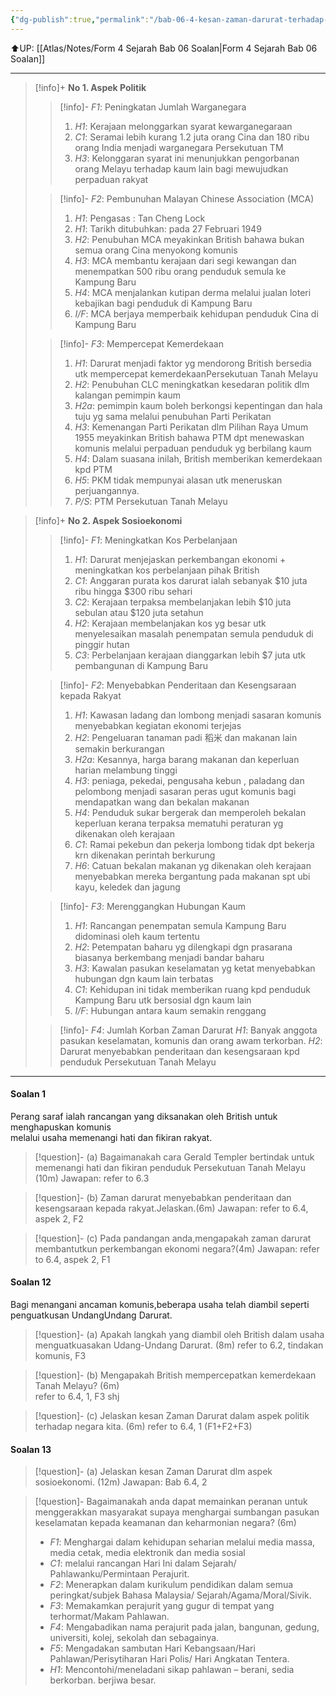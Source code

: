 ```yaml
---
{"dg-publish":true,"permalink":"/bab-06-4-kesan-zaman-darurat-terhadap-negara-kita/"}
---
```


⬆️UP: [[Atlas/Notes/Form 4 Sejarah Bab 06 Soalan\|Form 4 Sejarah Bab 06 Soalan]]

---

> [!info]+ **No 1. Aspek Politik**
> > [!info]- *F1*: Peningkatan Jumlah Warganegara
> > 1. *H1*: Kerajaan melonggarkan syarat kewarganegaraan
> > 2. *C1*: Seramai lebih kurang 1.2 juta orang Cina dan 180 ribu orang India menjadi warganegara Persekutuan TM 
> > 3. *H3*: Kelonggaran syarat ini menunjukkan pengorbanan orang Melayu terhadap kaum  lain bagi mewujudkan perpaduan rakyat
> 
> > [!info]- *F2*: Pembunuhan Malayan Chinese Association (MCA)  
> > 1. *H1*: Pengasas : Tan Cheng Lock 
> > 2. *H1*: Tarikh ditubuhkan: pada 27 Februari 1949 
> > 3. *H2*: Penubuhan MCA meyakinkan British bahawa bukan semua orang Cina menyokong komunis 
> > 4. *H3*: MCA membantu kerajaan dari segi kewangan dan menempatkan 500 ribu orang penduduk semula ke Kampung Baru
> > 5. *H4*: MCA menjalankan kutipan derma melalui jualan loteri kebajikan bagi penduduk di Kampung Baru
> > 6. *I/F*: MCA berjaya memperbaik kehidupan  penduduk Cina di Kampung Baru
> 
> > [!info]- *F3*: Mempercepat Kemerdekaan 
> > 1. *H1*: Darurat menjadi faktor yg mendorong British bersedia utk mempercepat kemerdekaanPersekutuan Tanah Melayu
> > 2. *H2*: Penubuhan CLC meningkatkan kesedaran politik dlm kalangan pemimpin kaum
> > 3. *H2a*: pemimpin kaum boleh berkongsi kepentingan dan hala tuju yg sama melalui penubuhan Parti Perikatan 
> > 4. *H3*: Kemenangan Parti Perikatan dlm Pilihan Raya Umum 1955 meyakinkan British bahawa  PTM dpt menewaskan komunis melalui perpaduan penduduk yg berbilang kaum
> > 5. *H4*: Dalam suasana inilah, British memberikan kemerdekaan kpd PTM
> > 6. *H5*: PKM tidak mempunyai alasan utk meneruskan perjuangannya.  
> > 7. *P/S*: PTM Persekutuan Tanah Melayu

> [!info]+ **No 2. Aspek Sosioekonomi**
> > [!info]- *F1*: Meningkatkan Kos Perbelanjaan 
> > 1. *H1*: Darurat menjejaskan perkembangan ekonomi + meningkatkan kos perbelanjaan pihak  British 
> > 2. *C1*: Anggaran purata kos darurat ialah sebanyak $10 juta ribu hingga $300 ribu sehari
> > 3. *C2*: Kerajaan terpaksa membelanjakan lebih $10 juta sebulan atau $120 juta setahun
> > 4. *H2*: Kerajaan membelanjakan kos yg besar utk menyelesaikan masalah penempatan semula penduduk di pinggir hutan
> > 5. *C3*: Perbelanjaan kerajaan dianggarkan lebih $7 juta utk pembangunan di Kampung Baru
> 
> > [!info]- *F2*: Menyebabkan Penderitaan dan Kesengsaraan kepada Rakyat 
> > 1. *H1*: Kawasan ladang dan lombong menjadi sasaran komunis menyebabkan kegiatan ekonomi terjejas
> > 2. *H2*: Pengeluaran tanaman padi 稻米 dan makanan lain semakin berkurangan
> > 3. *H2a*: Kesannya, harga barang makanan dan keperluan harian melambung tinggi 
> > 4. *H3*: peniaga, pekedai, pengusaha kebun , paladang dan pelombong menjadi sasaran peras ugut komunis bagi mendapatkan wang dan bekalan makanan
> > 5. *H4*: Penduduk sukar bergerak dan memperoleh bekalan keperluan kerana terpaksa mematuhi peraturan yg dikenakan oleh kerajaan
> > 6. *C1*: Ramai pekebun dan pekerja lombong tidak dpt bekerja krn dikenakan perintah berkurung
> > 7. *H6*: Catuan bekalan makanan yg dikenakan oleh kerajaan menyebabkan mereka bergantung pada makanan spt ubi kayu, keledek dan jagung
> 
> > [!info]- *F3*: Merenggangkan Hubungan Kaum
> > 1. *H1*: Rancangan penempatan semula Kampung Baru didominasi oleh kaum tertentu
> > 2. *H2*: Petempatan baharu yg dilengkapi dgn prasarana biasanya berkembang menjadi bandar baharu
> > 3. *H3*: Kawalan pasukan keselamatan yg ketat menyebabkan hubungan dgn kaum lain terbatas
> > 4. *C1*: Kehidupan ini tidak memberikan ruang kpd penduduk Kampung Baru utk bersosial dgn kaum lain
> > 5. *I/F*: Hubungan antara kaum semakin renggang
> 
> > [!info]- *F4*: Jumlah Korban Zaman Darurat 
> *H1*: Banyak anggota pasukan keselamatan, komunis dan orang awam terkorban.
> *H2*: Darurat menyebabkan penderitaan dan kesengsaraan kpd penduduk Persekutuan Tanah Melayu

---
#### Soalan 1
Perang saraf ialah rancangan yang diksanakan oleh British untuk menghapuskan komunis  
melalui usaha memenangi hati dan fikiran rakyat.

> [!question]- (a) Bagaimanakah cara Gerald Templer bertindak untuk memenangi hati dan fikiran penduduk Persekutuan Tanah Melayu (10m)
> Jawapan: refer to 6.3

> [!question]- (b) Zaman darurat menyebabkan penderitaan dan kesengsaraan kepada rakyat.Jelaskan.(6m)
> Jawapan: refer to 6.4, aspek 2, F2

> [!question]- (c) Pada pandangan anda,mengapakah zaman darurat membantutkun perkembangan ekonomi negara?(4m)
> Jawapan: refer to 6.4, aspek 2, F1

#### Soalan 12  
Bagi menangani ancaman komunis,beberapa usaha telah diambil seperti penguatkusan UndangUndang Darurat.  
> [!question]- (a) Apakah langkah yang diambil oleh British dalam usaha menguatkuasakan Udang-Undang Darurat. (8m)
> refer to 6.2, tindakan komunis, F3  

> [!question]- (b) Mengapakah British mempercepatkan kemerdekaan Tanah Melayu? (6m)  
> refer to 6.4, 1, F3 shj

> [!question]- (c) Jelaskan kesan Zaman Darurat dalam aspek politik terhadap negara kita. (6m)
> refer to 6.4, 1 (F1+F2+F3)

#### Soalan 13
> [!question]- (a) Jelaskan kesan Zaman Darurat dlm aspek sosioekonomi. (12m) 
> Jawapan: Bab 6.4, 2

> [!question]- Bagaimanakah anda dapat memainkan peranan untuk menggerakkan masyarakat supaya menghargai sumbangan pasukan keselamatan kepada keamanan dan keharmonian negara? (6m)
> - *F1*: Menghargai dalam kehidupan seharian melalui media massa, media cetak, media elektronik dan media sosial  
> - *C1*: melalui rancangan Hari Ini dalam Sejarah/ Pahlawanku/Permintaan Perajurit.  
> - *F2*: Menerapkan dalam kurikulum pendidikan dalam semua peringkat/subjek Bahasa Malaysia/ Sejarah/Agama/Moral/Sivik.  
> - *F3*: Memakamkan perajurit yang gugur di tempat yang terhormat/Makam Pahlawan.  
> - *F4*: Mengabadikan nama perajurit pada jalan, bangunan, gedung, universiti, kolej, sekolah dan sebagainya.  
> - *F5*: Mengadakan sambutan Hari Kebangsaan/Hari Pahlawan/Perisytiharan Hari Polis/ Hari Angkatan Tentera.  
> - *H1*: Mencontohi/meneladani sikap pahlawan – berani, sedia berkorban. berjiwa besar.


